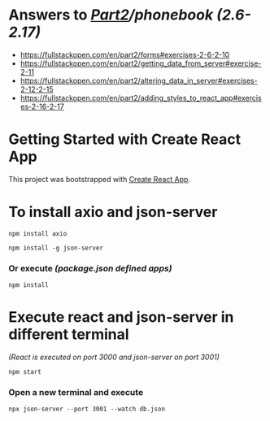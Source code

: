# Answers to _[Part2](../)/phonebook (2.6-2.17)_

- https://fullstackopen.com/en/part2/forms#exercises-2-6-2-10
- https://fullstackopen.com/en/part2/getting_data_from_server#exercise-2-11
- https://fullstackopen.com/en/part2/altering_data_in_server#exercises-2-12-2-15
- https://fullstackopen.com/en/part2/adding_styles_to_react_app#exercises-2-16-2-17

# Getting Started with Create React App

This project was bootstrapped with [Create React App](https://github.com/facebook/create-react-app).

# To install axio and json-server

```
npm install axio
```

```
npm install -g json-server
```

### Or execute _(package.json defined apps)_

```
npm install
```

# Execute react and json-server in different terminal

_(React is executed on port 3000 and json-server on port 3001)_

```
npm start
```

### Open a new terminal and execute

```
npx json-server --port 3001 --watch db.json
```
